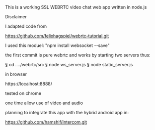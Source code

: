 
This is a working SSL WEBRTC video chat web app written in node.js


Disclaimer

I adapted code from

https://github.com/felixhagspiel/webrtc-tutorial.git



I used this moduel: "npm install websocket --save"

the first commit is pure webrtc and works by starting two servers thus:

§ cd ..../webrtc/src
§ node ws_server.js
§ node static_server.js


in browser

https://localhost:8888/

tested on chrome

one time allow use of video and audio



planning to integrate this app with the hybrid android app in:

https://github.com/hamshif/Intercom.git